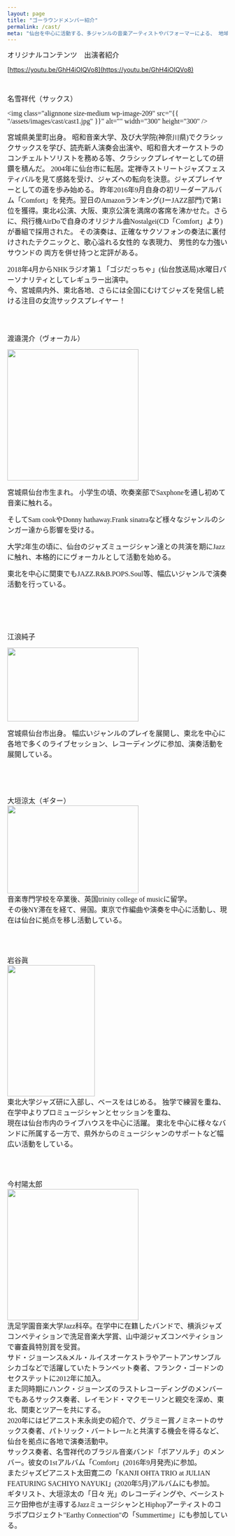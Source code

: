 ```yaml
---
layout: page
title: "ゴーラウンドメンバー紹介"
permalink: /cast/
meta: "仙台を中心に活動する、多ジャンルの音楽アーティストやパフォーマーによる、 地域の特色を活かした多彩なインターネットプログラム（番組）の制作と配信を行います。"
---
```


<span style="font-family: 'Noto Sans Japanese'; font-size: 16px;">オリジナルコンテンツ　出演者紹介</span>

[https://youtu.be/GhH4iOIQVo8](https://youtu.be/GhH4iOIQVo8)

&nbsp;

<span style="font-family: 'Noto Sans Japanese'; font-size: 16px;">名雪祥代（サックス）</span>

<span style="font-family: 'Noto Sans Japanese'; font-size: 16px;"><img class="alignnone size-medium wp-image-209" src="{{ "/assets/images/cast/cast1.jpg" }}" alt="" width="300" height="300" /></span>

<span style="font-family: 'Noto Sans Japanese'; font-size: 16px;">宮城県美里町出身。</span>
<span style="font-family: 'Noto Sans Japanese'; font-size: 16px;">昭和音楽大学、及び大学院(神奈川県)でクラシックサックスを学び、読売新人演奏会出演や、昭和音大オーケストラのコンチェルトソリストを務める等、クラシックプレイヤーとしての研鑽を積んだ。</span>
<span style="font-family: 'Noto Sans Japanese'; font-size: 16px;">2004年に仙台市に転居。定禅寺ストリートジャズフェスティバルを見て感銘を受け、ジャズへの転向を決意。ジャズプレイヤーとしての道を歩み始める。</span>
<span style="font-family: 'Noto Sans Japanese'; font-size: 16px;">昨年2016年9月自身の初リーダーアルバム「Comfort」を発売。翌日のAmazonランキング(JーJAZZ部門)で第1位を獲得。東北4公演、大阪、東京公演を満席の客席を沸かせた。さらに、飛行機AirDoで自身のオリジナル曲Nostalgei(CD「Comfort」より)が番組で採用された。</span>
<span style="font-family: 'Noto Sans Japanese'; font-size: 16px;">その演奏は、正確なサクソフォンの奏法に裏付けされたテクニックと、歌心溢れる女性的 な表現力、 男性的な力強いサウンドの 両方を併せ持つと定評がある。</span>
<div><span style="font-family: 'Noto Sans Japanese'; font-size: 16px;">2018年4月からNHKラジオ第１「ゴジだっちゃ」(仙台放送局)水曜日パーソナリティとしてレギュラー出演中。</span></div>
<div><span style="font-family: 'Noto Sans Japanese'; font-size: 16px;">今、宮城県内外、東北各地、さらには全国にむけてジャズを発信し続ける注目の女流サックスプレイヤー！</span></div>
&nbsp;

&nbsp;
<p class="gmql0nx0 l94mrbxd p1ri9a11 lzcic4wl bp9cbjyn j83agx80" dir="auto"><span style="font-size: 16px; font-family: 'Noto Sans Japanese';">渡邉滉介（ヴォーカル）</span></p>
<p dir="auto"><span style="font-family: 'Noto Sans Japanese'; font-size: 16px;"><img class="alignnone size-medium wp-image-210" src="{{ "/assets/images/cast/cast2.jpg" }}" alt="" width="300" height="300" /></span></p>
<p dir="auto"><span style="font-family: 'Noto Sans Japanese'; font-size: 16px;">宮城県仙台市生まれ。 小学生の頃、吹奏楽部でSaxphoneを通し初めて音楽に触れる。</span></p>
<p dir="auto"><span style="font-family: 'Noto Sans Japanese'; font-size: 16px;">そしてSam cookやDonny hathaway.Frank sinatraなど様々なジャンルのシンガー達から影響を受ける。</span></p>
<p dir="auto"><span style="font-family: 'Noto Sans Japanese'; font-size: 16px;">大学2年生の頃に、仙台のジャズミュージシャン達との共演を期にJazzに触れ、本格的ににヴォーカルとして活動を始める。</span></p>
<p dir="auto"><span style="font-family: 'Noto Sans Japanese'; font-size: 16px;">東北を中心に関東でもJAZZ.R&amp;B.POPS.Soul等、幅広いジャンルで演奏活動を行っている。</span></p>

<BR><BR><BR><BR>

<p dir="auto"><span style="font-family: 'Noto Sans Japanese'; font-size: 16px;">江浪純子</span></p>
<p dir="auto"><span style="font-family: 'Noto Sans Japanese'; font-size: 16px;"><img class="alignnone size-medium wp-image-211" src="{{ "/assets/images/cast/cast3.jpg" }}" alt="" width="300" height="169" /></span></p>
<p dir="auto"><span style="font-family: 'Noto Sans Japanese'; font-size: 16px;">宮城県仙台市出身。 幅広いジャンルのプレイを展開し、東北を中心に各地で多くのライブセッション、レコーディングに参加、演奏活動を展開している。</span></p>
&nbsp;
<BR><BR><BR><BR>
<div><span style="font-family: 'Noto Sans Japanese'; font-size: 16px;">大垣涼太（ギター）</span></div>
<div><span style="font-family: 'Noto Sans Japanese'; font-size: 16px;"><img class="alignnone size-medium wp-image-212" src="{{ "/assets/images/cast/cast4.jpg" }}" alt="" width="300" height="201" /></span></div>
<div><span style="font-family: 'Noto Sans Japanese'; font-size: 16px;">音楽専門学校を卒業後、英国trinity college of musicに留学。</span></div>
<div><span style="font-family: 'Noto Sans Japanese'; font-size: 16px;">その後NY滞在を経て、帰国。東京で作編曲や演奏を中心に活動し、現在は仙台に拠点を移し活動している。</span></div>
&nbsp;
<BR><BR><BR><BR>
<div><span style="font-family: 'Noto Sans Japanese'; font-size: 16px;">岩谷眞</span></div>
<div><span style="font-family: 'Noto Sans Japanese'; font-size: 16px;"><img class="alignnone size-medium wp-image-213" src="{{ "/assets/images/cast/cast5.jpg" }}" alt="" width="200" height="300" /></span></div>
<div><span style="font-family: 'Noto Sans Japanese'; font-size: 16px;">東北大学ジャズ研に入部し、ベースをはじめる。 独学で練習を重ね、在学中よりプロミュージシャンとセッションを重ね、</span></div>
<div><span style="font-family: 'Noto Sans Japanese'; font-size: 16px;">現在は仙台市内のライブハウスを中心に活躍。 東北を中心に様々なバンドに所属する一方で、県外からのミュージシャンのサポートなど幅広い活動をしている。</span></div>
<BR><BR><BR><BR>

<div><span style="font-family: 'Noto Sans Japanese'; font-size: 16px;">今村陽太郎</span></div>
<div><span style="font-family: 'Noto Sans Japanese'; font-size: 16px;"><img class="alignnone size-medium wp-image-214" src="{{ "/assets/images/cast/cast6.jpg" }}" alt="" width="300" height="300" /></span></div>
<div>
<div class="kvgmc6g5 cxmmr5t8 oygrvhab hcukyx3x c1et5uql"><span style="font-family: 'Noto Sans Japanese'; font-size: 16px;">洗足学園音楽大学Jazz科卒。在学中に在籍したバンドで、横浜ジャズコンペティションで洗足音楽大学賞、山中湖ジャズコンペティションで審査員特別賞を受賞。</span></div>
<div class="o9v6fnle cxmmr5t8 oygrvhab hcukyx3x c1et5uql"><span style="font-family: 'Noto Sans Japanese'; font-size: 16px;">サド・ジョーンス&amp;メル・ルイスオーケストラやアートアンサンブルシカゴなどで活躍していたトランペット奏者、フランク・ゴードンのセクステットに2012年に加入。</span></div>
<div class="o9v6fnle cxmmr5t8 oygrvhab hcukyx3x c1et5uql"><span style="font-family: 'Noto Sans Japanese'; font-size: 16px;">また同時期にハンク・ジョーンズのラストレコーディングのメンバーでもあるサックス奏者、レイモンド・マクモーリンと親交を深め、東北、関東とツアーを共にする。</span></div>
<div class="o9v6fnle cxmmr5t8 oygrvhab hcukyx3x c1et5uql"><span style="font-family: 'Noto Sans Japanese'; font-size: 16px;">2020年にはピアニスト末永尚史の紹介で、グラミー賞ノミネートのサックス奏者、パトリック・バートレーJr.と共演する機会を得るなど、仙台を拠点に各地で演奏活動中。</span></div>
<div class="o9v6fnle cxmmr5t8 oygrvhab hcukyx3x c1et5uql"><span style="font-family: 'Noto Sans Japanese'; font-size: 16px;">サックス奏者、名雪祥代のブラジル音楽バンド「ボアソルチ」のメンバー。彼女の1stアルバム「Comfort」(2016年9月発売)に参加。</span></div>
<div class="o9v6fnle cxmmr5t8 oygrvhab hcukyx3x c1et5uql"><span style="font-family: 'Noto Sans Japanese'; font-size: 16px;">またジャズピアニスト太田寛二の「KANJI OHTA TRIO at JULIAN FEATURING SACHIYO NAYUKI」(2020年5月)アルバムにも参加。</span></div>
<div class="o9v6fnle cxmmr5t8 oygrvhab hcukyx3x c1et5uql"><span style="font-family: 'Noto Sans Japanese'; font-size: 16px;">ギタリスト、大垣涼太の「日々 光」のレコーディングや、ベーシスト三ケ田伸也が主導するJazzミュージシャンとHiphopアーティストのコラボプロジェクト"Earthy Connection"の「Summertime」にも参加している。</span></div>
</div>
<div></div>
<span style="font-family: 'Noto Sans Japanese'; font-size: 16px;"><script src="chrome-extension://hhojmcideegachlhfgfdhailpfhgknjm/web_accessible_resources/index.js"></script></span>

<span style="font-family: 'Noto Sans Japanese'; font-size: 16px;"><script src="chrome-extension://hhojmcideegachlhfgfdhailpfhgknjm/web_accessible_resources/index.js"></script></span>

<span style="font-family: 'Noto Sans Japanese'; font-size: 16px;"><script src="chrome-extension://hhojmcideegachlhfgfdhailpfhgknjm/web_accessible_resources/index.js"></script></span>

<span style="font-family: 'Noto Sans Japanese'; font-size: 16px;"><script src="chrome-extension://hhojmcideegachlhfgfdhailpfhgknjm/web_accessible_resources/index.js"></script></span>

<span style="font-family: 'Noto Sans Japanese'; font-size: 16px;"><script src="chrome-extension://hhojmcideegachlhfgfdhailpfhgknjm/web_accessible_resources/index.js"></script></span>

<script src="chrome-extension://hhojmcideegachlhfgfdhailpfhgknjm/web_accessible_resources/index.js"></script>

<script src="chrome-extension://hhojmcideegachlhfgfdhailpfhgknjm/web_accessible_resources/index.js"></script>

